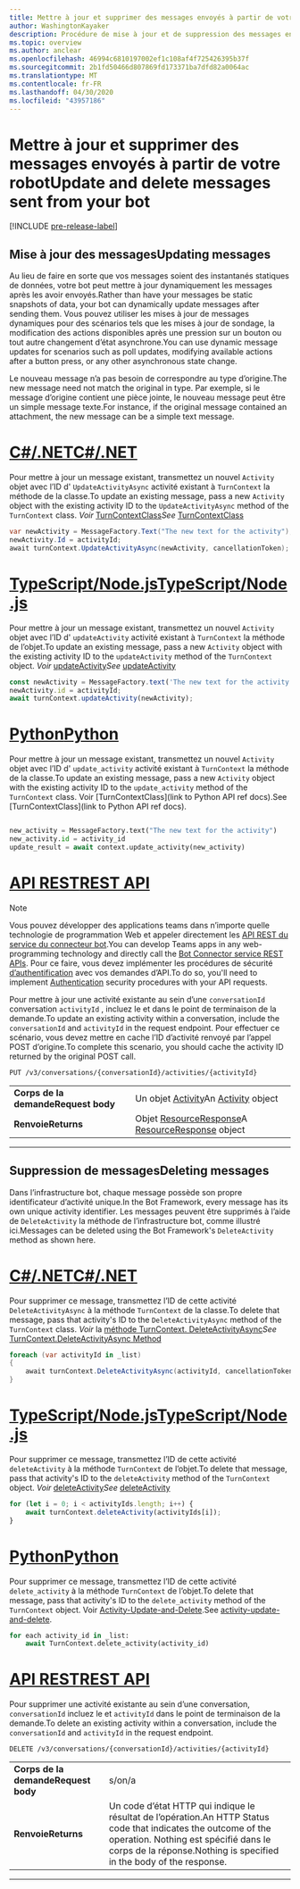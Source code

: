 ```yaml
---
title: Mettre à jour et supprimer des messages envoyés à partir de votre robot
author: WashingtonKayaker
description: Procédure de mise à jour et de suppression des messages envoyés à partir de votre robot Microsoft teams
ms.topic: overview
ms.author: anclear
ms.openlocfilehash: 46994c6810197002ef1c108af4f725426395b37f
ms.sourcegitcommit: 2b1fd50466d807869fd173371ba7dfd82a0064ac
ms.translationtype: MT
ms.contentlocale: fr-FR
ms.lasthandoff: 04/30/2020
ms.locfileid: "43957186"
---
```

# <a name="update-and-delete-messages-sent-from-your-bot"></a><span data-ttu-id="f1cfe-103">Mettre à jour et supprimer des messages envoyés à partir de votre robot</span><span class="sxs-lookup"><span data-stu-id="f1cfe-103">Update and delete messages sent from your bot</span></span>

[!INCLUDE [pre-release-label](~/includes/v4-to-v3-pointer-bots.md)]

## <a name="updating-messages"></a><span data-ttu-id="f1cfe-104">Mise à jour des messages</span><span class="sxs-lookup"><span data-stu-id="f1cfe-104">Updating messages</span></span>

<span data-ttu-id="f1cfe-105">Au lieu de faire en sorte que vos messages soient des instantanés statiques de données, votre bot peut mettre à jour dynamiquement les messages après les avoir envoyés.</span><span class="sxs-lookup"><span data-stu-id="f1cfe-105">Rather than have your messages be static snapshots of data, your bot can dynamically update messages after sending them.</span></span> <span data-ttu-id="f1cfe-106">Vous pouvez utiliser les mises à jour de messages dynamiques pour des scénarios tels que les mises à jour de sondage, la modification des actions disponibles après une pression sur un bouton ou tout autre changement d’état asynchrone.</span><span class="sxs-lookup"><span data-stu-id="f1cfe-106">You can use dynamic message updates for scenarios such as poll updates, modifying available actions after a button press, or any other asynchronous state change.</span></span>

<span data-ttu-id="f1cfe-107">Le nouveau message n’a pas besoin de correspondre au type d’origine.</span><span class="sxs-lookup"><span data-stu-id="f1cfe-107">The new message need not match the original in type.</span></span> <span data-ttu-id="f1cfe-108">Par exemple, si le message d’origine contient une pièce jointe, le nouveau message peut être un simple message texte.</span><span class="sxs-lookup"><span data-stu-id="f1cfe-108">For instance, if the original message contained an attachment, the new message can be a simple text message.</span></span>

# <a name="cnet"></a>[<span data-ttu-id="f1cfe-109">C#/.NET</span><span class="sxs-lookup"><span data-stu-id="f1cfe-109">C#/.NET</span></span>](#tab/dotnet)

<span data-ttu-id="f1cfe-110">Pour mettre à jour un message existant, transmettez un nouvel `Activity` objet avec l’ID d' `UpdateActivityAsync` activité existant à `TurnContext` la méthode de la classe.</span><span class="sxs-lookup"><span data-stu-id="f1cfe-110">To update an existing message, pass a new `Activity` object with the existing activity ID to the `UpdateActivityAsync` method of the `TurnContext` class.</span></span> <span data-ttu-id="f1cfe-111">*Voir* [TurnContextClass](/dotnet/api/microsoft.bot.builder.turncontext?view=botbuilder-dotnet-stable)</span><span class="sxs-lookup"><span data-stu-id="f1cfe-111">*See* [TurnContextClass](/dotnet/api/microsoft.bot.builder.turncontext?view=botbuilder-dotnet-stable)</span></span>

```csharp
var newActivity = MessageFactory.Text("The new text for the activity");
newActivity.Id = activityId;
await turnContext.UpdateActivityAsync(newActivity, cancellationToken);
```

# <a name="typescriptnodejs"></a>[<span data-ttu-id="f1cfe-112">TypeScript/Node.js</span><span class="sxs-lookup"><span data-stu-id="f1cfe-112">TypeScript/Node.js</span></span>](#tab/typescript)

<span data-ttu-id="f1cfe-113">Pour mettre à jour un message existant, transmettez un nouvel `Activity` objet avec l’ID d' `updateActivity` activité existant à `TurnContext` la méthode de l’objet.</span><span class="sxs-lookup"><span data-stu-id="f1cfe-113">To update an existing message, pass a new `Activity` object with the existing activity ID to the `updateActivity` method of the `TurnContext` object.</span></span> <span data-ttu-id="f1cfe-114">*Voir* [updateActivity](/javascript/api/botbuilder-core/turncontext?view=botbuilder-ts-latest#updateactivity-partial-activity--)</span><span class="sxs-lookup"><span data-stu-id="f1cfe-114">*See* [updateActivity](/javascript/api/botbuilder-core/turncontext?view=botbuilder-ts-latest#updateactivity-partial-activity--)</span></span>

```typescript
const newActivity = MessageFactory.text('The new text for the activity');
newActivity.id = activityId;
await turnContext.updateActivity(newActivity);
```

# <a name="python"></a>[<span data-ttu-id="f1cfe-115">Python</span><span class="sxs-lookup"><span data-stu-id="f1cfe-115">Python</span></span>](#tab/python)

<span data-ttu-id="f1cfe-116">Pour mettre à jour un message existant, transmettez un nouvel `Activity` objet avec l’ID d' `update_activity` activité existant à `TurnContext` la méthode de la classe.</span><span class="sxs-lookup"><span data-stu-id="f1cfe-116">To update an existing message, pass a new `Activity` object with the existing activity ID to the `update_activity` method of the `TurnContext` class.</span></span> <span data-ttu-id="f1cfe-117">Voir [TurnContextClass](link to Python API ref docs).</span><span class="sxs-lookup"><span data-stu-id="f1cfe-117">See [TurnContextClass](link to Python API ref docs).</span></span>

```python

new_activity = MessageFactory.text("The new text for the activity")
new_activity.id = activity_id
update_result = await context.update_activity(new_activity)

```

# <a name="rest-api"></a>[<span data-ttu-id="f1cfe-118">API REST</span><span class="sxs-lookup"><span data-stu-id="f1cfe-118">REST API</span></span>](#tab/rest)

>[!NOTE]
><span data-ttu-id="f1cfe-119">Vous pouvez développer des applications teams dans n’importe quelle technologie de programmation Web et appeler directement les [API REST du service du connecteur bot](/azure/bot-service/rest-api/bot-framework-rest-connector-api-reference?view=azure-bot-service-4.0).</span><span class="sxs-lookup"><span data-stu-id="f1cfe-119">You can develop Teams apps in any web-programming technology and directly call the [Bot Connector service REST APIs](/azure/bot-service/rest-api/bot-framework-rest-connector-api-reference?view=azure-bot-service-4.0).</span></span> <span data-ttu-id="f1cfe-120">Pour ce faire, vous devez implémenter les procédures de sécurité [d’authentification](/azure/bot-service/rest-api/bot-framework-rest-connector-authentication?view=azure-bot-service-4.0) avec vos demandes d’API.</span><span class="sxs-lookup"><span data-stu-id="f1cfe-120">To do so, you'll need to implement [Authentication](/azure/bot-service/rest-api/bot-framework-rest-connector-authentication?view=azure-bot-service-4.0) security procedures with your API requests.</span></span>

<span data-ttu-id="f1cfe-121">Pour mettre à jour une activité existante au sein d’une `conversationId` conversation `activityId` , incluez le et dans le point de terminaison de la demande.</span><span class="sxs-lookup"><span data-stu-id="f1cfe-121">To update an existing activity within a conversation, include the `conversationId` and `activityId` in the request endpoint.</span></span> <span data-ttu-id="f1cfe-122">Pour effectuer ce scénario, vous devez mettre en cache l’ID d’activité renvoyé par l’appel POST d’origine.</span><span class="sxs-lookup"><span data-stu-id="f1cfe-122">To complete this scenario, you should cache the activity ID returned by the original POST call.</span></span>

```http
PUT /v3/conversations/{conversationId}/activities/{activityId}
```

| | |
|----|----|
| <span data-ttu-id="f1cfe-123">**Corps de la demande**</span><span class="sxs-lookup"><span data-stu-id="f1cfe-123">**Request body**</span></span> | <span data-ttu-id="f1cfe-124">Un objet [Activity](/azure/bot-service/rest-api/bot-framework-rest-connector-api-reference?view=azure-bot-service-4.0#activity-object)</span><span class="sxs-lookup"><span data-stu-id="f1cfe-124">An [Activity](/azure/bot-service/rest-api/bot-framework-rest-connector-api-reference?view=azure-bot-service-4.0#activity-object) object</span></span> |
| <span data-ttu-id="f1cfe-125">**Renvoie**</span><span class="sxs-lookup"><span data-stu-id="f1cfe-125">**Returns**</span></span> | <span data-ttu-id="f1cfe-126">Objet [ResourceResponse](/azure/bot-service/rest-api/bot-framework-rest-connector-api-reference?view=azure-bot-service-4.0#resourceresponse-object)</span><span class="sxs-lookup"><span data-stu-id="f1cfe-126">A [ResourceResponse](/azure/bot-service/rest-api/bot-framework-rest-connector-api-reference?view=azure-bot-service-4.0#resourceresponse-object) object</span></span> |

---

## <a name="deleting-messages"></a><span data-ttu-id="f1cfe-127">Suppression de messages</span><span class="sxs-lookup"><span data-stu-id="f1cfe-127">Deleting messages</span></span>

<span data-ttu-id="f1cfe-128">Dans l’infrastructure bot, chaque message possède son propre identificateur d’activité unique.</span><span class="sxs-lookup"><span data-stu-id="f1cfe-128">In the Bot Framework, every message has its own unique activity identifier.</span></span>
<span data-ttu-id="f1cfe-129">Les messages peuvent être supprimés à l’aide de `DeleteActivity` la méthode de l’infrastructure bot, comme illustré ici.</span><span class="sxs-lookup"><span data-stu-id="f1cfe-129">Messages can be deleted using the Bot Framework's `DeleteActivity` method as shown here.</span></span>

# <a name="cnet"></a>[<span data-ttu-id="f1cfe-130">C#/.NET</span><span class="sxs-lookup"><span data-stu-id="f1cfe-130">C#/.NET</span></span>](#tab/dotnet)

<span data-ttu-id="f1cfe-131">Pour supprimer ce message, transmettez l’ID de cette activité `DeleteActivityAsync` à la méthode `TurnContext` de la classe.</span><span class="sxs-lookup"><span data-stu-id="f1cfe-131">To delete that message, pass that activity's ID to the `DeleteActivityAsync` method of the `TurnContext` class.</span></span> <span data-ttu-id="f1cfe-132">*Voir* la [méthode TurnContext. DeleteActivityAsync](/dotnet/api/microsoft.bot.builder.turncontext.deleteactivityasync?view=botbuilder-dotnet-stable)</span><span class="sxs-lookup"><span data-stu-id="f1cfe-132">*See* [TurnContext.DeleteActivityAsync Method](/dotnet/api/microsoft.bot.builder.turncontext.deleteactivityasync?view=botbuilder-dotnet-stable)</span></span>

```csharp
foreach (var activityId in _list)
{
    await turnContext.DeleteActivityAsync(activityId, cancellationToken);
}
```

# <a name="typescriptnodejs"></a>[<span data-ttu-id="f1cfe-133">TypeScript/Node.js</span><span class="sxs-lookup"><span data-stu-id="f1cfe-133">TypeScript/Node.js</span></span>](#tab/typescript)

<span data-ttu-id="f1cfe-134">Pour supprimer ce message, transmettez l’ID de cette activité `deleteActivity` à la méthode `TurnContext` de l’objet.</span><span class="sxs-lookup"><span data-stu-id="f1cfe-134">To delete that message, pass that activity's ID to the `deleteActivity` method of the `TurnContext` object.</span></span> <span data-ttu-id="f1cfe-135">*Voir* [deleteActivity](/javascript/api/botbuilder-core/turncontext?view=botbuilder-ts-latest#deleteactivity-string---partial-conversationreference--)</span><span class="sxs-lookup"><span data-stu-id="f1cfe-135">*See* [deleteActivity](/javascript/api/botbuilder-core/turncontext?view=botbuilder-ts-latest#deleteactivity-string---partial-conversationreference--)</span></span>

```typescript
for (let i = 0; i < activityIds.length; i++) {
    await turnContext.deleteActivity(activityIds[i]);
}
```

# <a name="python"></a>[<span data-ttu-id="f1cfe-136">Python</span><span class="sxs-lookup"><span data-stu-id="f1cfe-136">Python</span></span>](#tab/python)

<span data-ttu-id="f1cfe-137">Pour supprimer ce message, transmettez l’ID de cette activité `delete_activity` à la méthode `TurnContext` de l’objet.</span><span class="sxs-lookup"><span data-stu-id="f1cfe-137">To delete that message, pass that activity's ID to the `delete_activity` method of the `TurnContext` object.</span></span> <span data-ttu-id="f1cfe-138">Voir [Activity-Update-and-Delete](https://github.com/microsoft/botbuilder-python/blob/c04ecacb22c1f4b43a671fe2f1e4782218391975/tests/teams/scenarios/activity-update-and-delete/bots/activity_update_and_delete_bot.py).</span><span class="sxs-lookup"><span data-stu-id="f1cfe-138">See [activity-update-and-delete](https://github.com/microsoft/botbuilder-python/blob/c04ecacb22c1f4b43a671fe2f1e4782218391975/tests/teams/scenarios/activity-update-and-delete/bots/activity_update_and_delete_bot.py).</span></span>

```python
for each activity_id in _list:
    await TurnContext.delete_activity(activity_id)
```

# <a name="rest-api"></a>[<span data-ttu-id="f1cfe-139">API REST</span><span class="sxs-lookup"><span data-stu-id="f1cfe-139">REST API</span></span>](#tab/rest)

 <span data-ttu-id="f1cfe-140">Pour supprimer une activité existante au sein d’une conversation, `conversationId` incluez le et `activityId` dans le point de terminaison de la demande.</span><span class="sxs-lookup"><span data-stu-id="f1cfe-140">To delete an existing activity within a conversation, include the `conversationId` and `activityId` in the request endpoint.</span></span>

```http
DELETE /v3/conversations/{conversationId}/activities/{activityId}
```

| | |
|----|----|
| <span data-ttu-id="f1cfe-141">**Corps de la demande**</span><span class="sxs-lookup"><span data-stu-id="f1cfe-141">**Request body**</span></span> | <span data-ttu-id="f1cfe-142">s/o</span><span class="sxs-lookup"><span data-stu-id="f1cfe-142">n/a</span></span> |
| <span data-ttu-id="f1cfe-143">**Renvoie**</span><span class="sxs-lookup"><span data-stu-id="f1cfe-143">**Returns**</span></span> | <span data-ttu-id="f1cfe-144">Un code d’état HTTP qui indique le résultat de l’opération.</span><span class="sxs-lookup"><span data-stu-id="f1cfe-144">An HTTP Status code that indicates the outcome of the operation.</span></span> <span data-ttu-id="f1cfe-145">Nothing est spécifié dans le corps de la réponse.</span><span class="sxs-lookup"><span data-stu-id="f1cfe-145">Nothing is specified in the body of the response.</span></span> |

---
